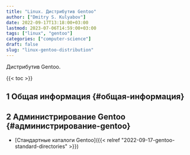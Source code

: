 ```yaml
---
title: "Linux. Дистрибутив Gentoo"
author: ["Dmitry S. Kulyabov"]
date: 2022-09-17T13:18:00+03:00
lastmod: 2023-07-06T14:59:00+03:00
tags: ["linux", "gentoo"]
categories: ["computer-science"]
draft: false
slug: "linux-gentoo-distribution"
---
```


Дистрибутив Gentoo.

<!--more-->

{{< toc >}}


## <span class="section-num">1</span> Общая информация {#общая-информация}


## <span class="section-num">2</span> Администрирование Gentoo {#администрирование-gentoo}

-   [Стандартные каталоги Gentoo]({{< relref "2022-09-17-gentoo-standard-directories" >}})
